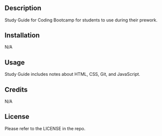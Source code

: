 # <Prework Study Guide Webpage>

## Description

Study Guide for Coding Bootcamp for students to use during their prework.

## Installation

N/A

## Usage

Study Guide includes notes about HTML, CSS, Git, and JavaScript.

## Credits

N/A

## License

Please refer to the LICENSE in the repo.